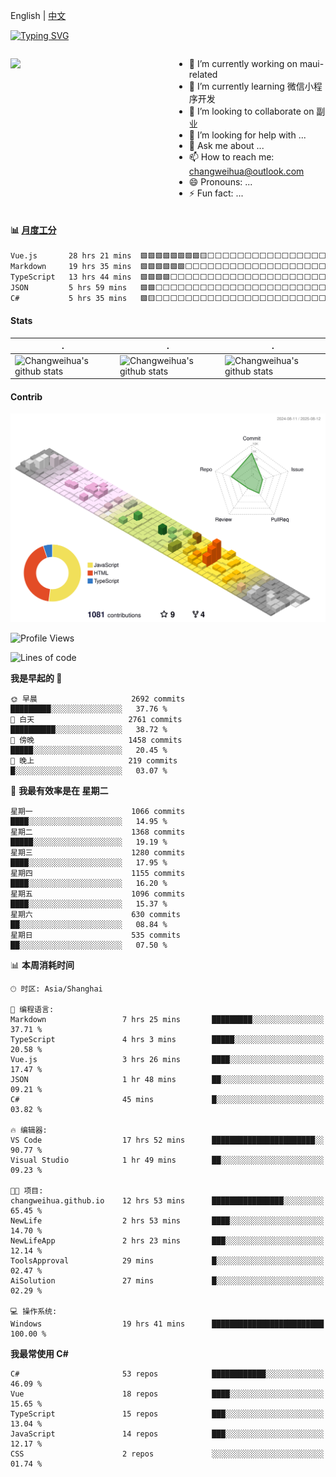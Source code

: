 English | [中文](README_CN.md)

[![Typing SVG](https://readme-typing-svg.herokuapp.com?color=%2336BCF7&center=true&vCenter=true&width=600&lines=Hi+there+👋,+I+am+Chang+Weihua;+Welcome+to+My+Profile!;Over+9+years+of+programming+experience;Always+learning+new+things+)](https://git.io/typing-svg)

<div style="display: grid;gap: 20px;grid-template-columns: repeat(auto-fit, minmax(240px, 1fr));">

[<img src="https://github-readme-stats.vercel.app/api?username=changweihua&show_icons=true&locale=cn" />](https://metrics.lecoq.io/changweihua#gh-light-mode-only)

<div>

- 🔭 I’m currently working on maui-related
- 🌱 I’m currently learning 微信小程序开发
- 👯 I’m looking to collaborate on 副业
- 🤔 I’m looking for help with ...
- 💬 Ask me about ...
- 📫 How to reach me: changweihua@outlook.com
- 😄 Pronouns: ...
- ⚡ Fun fact: ...

</div>

</div>

#### :bar_chart: [月度工分](https://github.com/changweihua/wakapi)

<!--START_SECTION:wakao-->

```txt
Vue.js       28 hrs 21 mins  🟩🟩🟩🟩🟩🟩🟩🟩🟨⬜⬜⬜⬜⬜⬜⬜⬜⬜⬜⬜⬜⬜⬜⬜⬜   33.97 %
Markdown     19 hrs 35 mins  🟩🟩🟩🟩🟩🟩⬜⬜⬜⬜⬜⬜⬜⬜⬜⬜⬜⬜⬜⬜⬜⬜⬜⬜⬜   23.47 %
TypeScript   13 hrs 44 mins  🟩🟩🟩🟩⬜⬜⬜⬜⬜⬜⬜⬜⬜⬜⬜⬜⬜⬜⬜⬜⬜⬜⬜⬜⬜   16.46 %
JSON         5 hrs 59 mins   🟩🟩⬜⬜⬜⬜⬜⬜⬜⬜⬜⬜⬜⬜⬜⬜⬜⬜⬜⬜⬜⬜⬜⬜⬜   07.18 %
C#           5 hrs 35 mins   🟩🟨⬜⬜⬜⬜⬜⬜⬜⬜⬜⬜⬜⬜⬜⬜⬜⬜⬜⬜⬜⬜⬜⬜⬜   06.69 %
```

<!--END_SECTION:wakao-->

#### Stats ####


| .                                                                                                                                            | .                                                                                                                                      | .                                                                                                                                                     |
| -------------------------------------------------------------------------------------------------------------------------------------------- | -------------------------------------------------------------------------------------------------------------------------------------- | ----------------------------------------------------------------------------------------------------------------------------------------------------- |
| ![Changweihua's github stats](https://github-readme-stats.vercel.app/api?username=changweihua&show_icons=true&theme=radical&hide_title=true) | ![Changweihua's github stats](https://github-readme-stats.vercel.app/api/top-langs/?username=changweihua&theme=radical&layout=compact) | ![Changweihua's github stats](https://github-readme-stats.vercel.app/api?username=changweihua&show_icons=true&theme=radical&include_all_commits=true) |


#### Contrib ####

<!--   profile-green-animate -->
![](./profile-3d-contrib/profile-south-season-animate.svg)

<!--START_SECTION:waka-->
![Profile Views](http://img.shields.io/badge/%E4%B8%AA%E4%BA%BA%E8%B5%84%E6%96%99%E8%A7%82%E7%9C%8B%E6%AC%A1%E6%95%B0-0-blue)

![Lines of code](https://img.shields.io/badge/%E4%BB%8E%E3%80%8CHello%20World%E3%80%8D%E8%B5%B7%E6%88%91%E5%B7%B2%E7%BB%8F%E5%86%99%E4%BA%86-24.3%20million%20%E8%A1%8C%E4%BB%A3%E7%A0%81-blue)

**我是早起的 🐤** 

```text
🌞 早晨                     2692 commits        █████████░░░░░░░░░░░░░░░░   37.76 % 
🌆 白天                     2761 commits        ██████████░░░░░░░░░░░░░░░   38.72 % 
🌃 傍晚                     1458 commits        █████░░░░░░░░░░░░░░░░░░░░   20.45 % 
🌙 晚上                     219 commits         █░░░░░░░░░░░░░░░░░░░░░░░░   03.07 % 
```
📅 **我最有效率是在 星期二** 

```text
星期一                      1066 commits        ████░░░░░░░░░░░░░░░░░░░░░   14.95 % 
星期二                      1368 commits        █████░░░░░░░░░░░░░░░░░░░░   19.19 % 
星期三                      1280 commits        ████░░░░░░░░░░░░░░░░░░░░░   17.95 % 
星期四                      1155 commits        ████░░░░░░░░░░░░░░░░░░░░░   16.20 % 
星期五                      1096 commits        ████░░░░░░░░░░░░░░░░░░░░░   15.37 % 
星期六                      630 commits         ██░░░░░░░░░░░░░░░░░░░░░░░   08.84 % 
星期日                      535 commits         ██░░░░░░░░░░░░░░░░░░░░░░░   07.50 % 
```


📊 **本周消耗时间** 

```text
🕑︎ 时区: Asia/Shanghai

💬 编程语言: 
Markdown                 7 hrs 25 mins       █████████░░░░░░░░░░░░░░░░   37.71 % 
TypeScript               4 hrs 3 mins        █████░░░░░░░░░░░░░░░░░░░░   20.58 % 
Vue.js                   3 hrs 26 mins       ████░░░░░░░░░░░░░░░░░░░░░   17.47 % 
JSON                     1 hr 48 mins        ██░░░░░░░░░░░░░░░░░░░░░░░   09.21 % 
C#                       45 mins             █░░░░░░░░░░░░░░░░░░░░░░░░   03.82 % 

🔥 编辑器: 
VS Code                  17 hrs 52 mins      ███████████████████████░░   90.77 % 
Visual Studio            1 hr 49 mins        ██░░░░░░░░░░░░░░░░░░░░░░░   09.23 % 

🐱‍💻 项目: 
changweihua.github.io    12 hrs 53 mins      ████████████████░░░░░░░░░   65.45 % 
NewLife                  2 hrs 53 mins       ████░░░░░░░░░░░░░░░░░░░░░   14.70 % 
NewLifeApp               2 hrs 23 mins       ███░░░░░░░░░░░░░░░░░░░░░░   12.14 % 
ToolsApproval            29 mins             █░░░░░░░░░░░░░░░░░░░░░░░░   02.47 % 
AiSolution               27 mins             █░░░░░░░░░░░░░░░░░░░░░░░░   02.29 % 

💻 操作系统: 
Windows                  19 hrs 41 mins      █████████████████████████   100.00 % 
```

**我最常使用 C#** 

```text
C#                       53 repos            ████████████░░░░░░░░░░░░░   46.09 % 
Vue                      18 repos            ████░░░░░░░░░░░░░░░░░░░░░   15.65 % 
TypeScript               15 repos            ███░░░░░░░░░░░░░░░░░░░░░░   13.04 % 
JavaScript               14 repos            ███░░░░░░░░░░░░░░░░░░░░░░   12.17 % 
CSS                      2 repos             ░░░░░░░░░░░░░░░░░░░░░░░░░   01.74 % 
```




<!--END_SECTION:waka-->


<!-- ![](assets/Bottom_down.svg) -->
